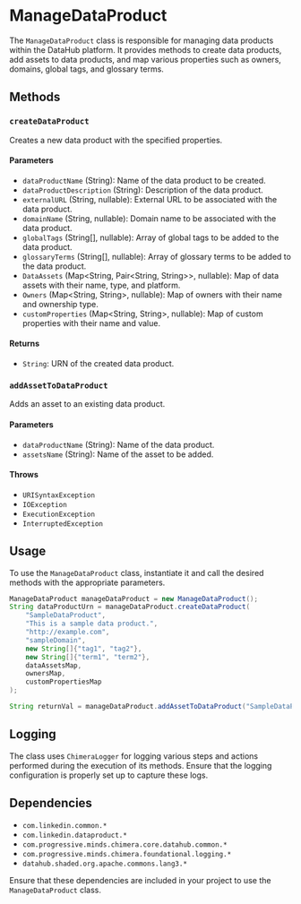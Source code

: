# ManageDataProduct

The `ManageDataProduct` class is responsible for managing data products within the DataHub platform. It provides methods to create data products, add assets to data products, and map various properties such as owners, domains, global tags, and glossary terms.

## Methods

### `createDataProduct`

Creates a new data product with the specified properties.

#### Parameters

- `dataProductName` (String): Name of the data product to be created.
- `dataProductDescription` (String): Description of the data product.
- `externalURL` (String, nullable): External URL to be associated with the data product.
- `domainName` (String, nullable): Domain name to be associated with the data product.
- `globalTags` (String[], nullable): Array of global tags to be added to the data product.
- `glossaryTerms` (String[], nullable): Array of glossary terms to be added to the data product.
- `DataAssets` (Map<String, Pair<String, String>>, nullable): Map of data assets with their name, type, and platform.
- `Owners` (Map<String, String>, nullable): Map of owners with their name and ownership type.
- `customProperties` (Map<String, String>, nullable): Map of custom properties with their name and value.

#### Returns

- `String`: URN of the created data product.

### `addAssetToDataProduct`

Adds an asset to an existing data product.

#### Parameters

- `dataProductName` (String): Name of the data product.
- `assetsName` (String): Name of the asset to be added.

#### Throws

- `URISyntaxException`
- `IOException`
- `ExecutionException`
- `InterruptedException`

## Usage

To use the `ManageDataProduct` class, instantiate it and call the desired methods with the appropriate parameters.

```java
ManageDataProduct manageDataProduct = new ManageDataProduct();
String dataProductUrn = manageDataProduct.createDataProduct(
    "SampleDataProduct",
    "This is a sample data product.",
    "http://example.com",
    "sampleDomain",
    new String[]{"tag1", "tag2"},
    new String[]{"term1", "term2"},
    dataAssetsMap,
    ownersMap,
    customPropertiesMap
);

String returnVal = manageDataProduct.addAssetToDataProduct("SampleDataProduct", "urn:li:dataset:(urn:li:dataPlatform:hive,SampleDataset,PROD)");
```

## Logging

The class uses `ChimeraLogger` for logging various steps and actions performed during the execution of its methods. Ensure that the logging configuration is properly set up to capture these logs.

## Dependencies

- `com.linkedin.common.*`
- `com.linkedin.dataproduct.*`
- `com.progressive.minds.chimera.core.datahub.common.*`
- `com.progressive.minds.chimera.foundational.logging.*`
- `datahub.shaded.org.apache.commons.lang3.*`

Ensure that these dependencies are included in your project to use the `ManageDataProduct` class.